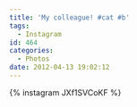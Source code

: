 ```yaml
---
title: 'My colleague! #cat #b'
tags:
  - Instagram
id: 464
categories:
  - Photos
date: 2012-04-13 19:02:12
---
```


{% instagram JXf1SVCoKF %}

